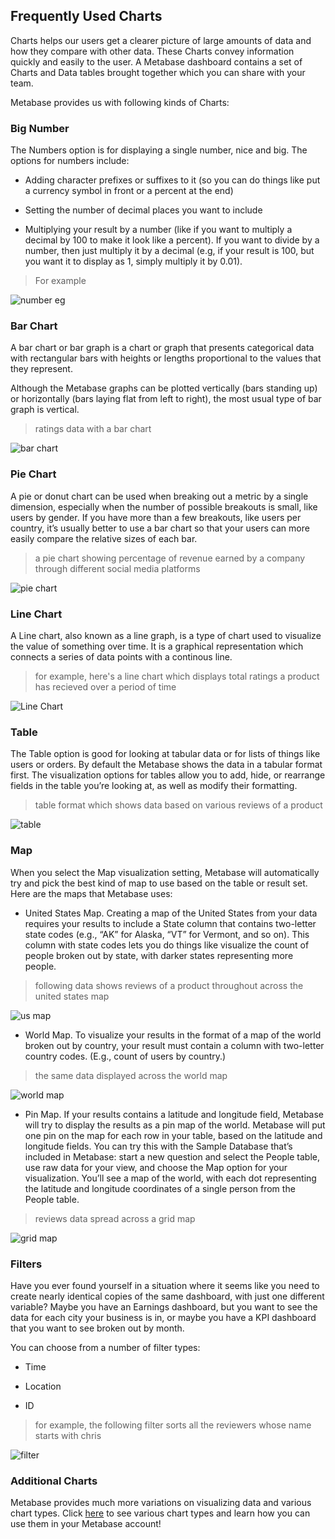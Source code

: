 ## Frequently Used Charts

Charts helps our users get a clearer picture of large amounts of data and how they compare with other data. These Charts convey information quickly and easily to the user. A Metabase dashboard contains a set of Charts and Data tables brought together which you can share with your team.

Metabase provides us with following kinds of Charts:

### Big Number

The Numbers option is for displaying a single number, nice and big. The options for numbers include:

- Adding character prefixes or suffixes to it (so you can do things like put a currency symbol in front or a percent at the end)

- Setting the number of decimal places you want to include

- Multiplying your result by a number (like if you want to multiply a decimal by 100 to make it look like a percent). If you want to divide by a number, then just multiply it by a decimal (e.g, if your result is 100, but you want it to display as 1, simply multiply it by 0.01).

>For example

![number eg](/docs/images/Number.png)

### Bar Chart

A bar chart or bar graph is a chart or graph that presents categorical data with rectangular bars with heights or lengths proportional to the values that they represent.

Although the Metabase graphs can be plotted vertically (bars standing up) or horizontally (bars laying flat from left to right), the most usual type of bar graph is vertical.

>ratings data with a bar chart 

![bar chart](/docs/images/BarChart.png)

### Pie Chart

A pie or donut chart can be used when breaking out a metric by a single dimension, especially when the number of possible breakouts is small, like users by gender. If you have more than a few breakouts, like users per country, it’s usually better to use a bar chart so that your users can more easily compare the relative sizes of each bar.

>a pie chart showing percentage of revenue earned by a company through different social media platforms

![pie chart](/docs/images/PieChart.png)

### Line Chart

A Line chart, also known as a line graph, is a type of chart used to visualize the value of something over time. It is a graphical representation which connects a series of data points with a continous line.

>for example, here's a line chart which displays total ratings a product has recieved over a period of time

![Line Chart](/docs/images/LineChart.png)

### Table

The Table option is good for looking at tabular data or for lists of things like users or orders. By default the Metabase shows the data in a tabular format first. The visualization options for tables allow you to add, hide, or rearrange fields in the table you’re looking at, as well as modify their formatting.

>table format which shows data based on various reviews of a product

![table](/docs/images/Table.png)

### Map

When you select the Map visualization setting, Metabase will automatically try and pick the best kind of map to use based on the table or result set. Here are the maps that Metabase uses:

- United States Map. Creating a map of the United States from your data requires your results to include a State column that contains two-letter state codes (e.g., “AK” for Alaska, “VT” for Vermont, and so on). This column with state codes lets you do things like visualize the count of people broken out by state, with darker states representing more people.

>following data shows reviews of a product throughout across the united states map

![us map](/docs/images/USMap.png)

- World Map. To visualize your results in the format of a map of the world broken out by country, your result must contain a column with two-letter country codes. (E.g., count of users by country.)

>the same data displayed across the world map

![world map](/docs/images/WorldMap.png)

- Pin Map. If your results contains a latitude and longitude field, Metabase will try to display the results as a pin map of the world. Metabase will put one pin on the map for each row in your table, based on the latitude and longitude fields. You can try this with the Sample Database that’s included in Metabase: start a new question and select the People table, use raw data for your view, and choose the Map option for your visualization. You’ll see a map of the world, with each dot representing the latitude and longitude coordinates of a single person from the People table.

>reviews data spread across a grid map

![grid map](/docs/images/GridMap.png)

### Filters

Have you ever found yourself in a situation where it seems like you need to create nearly identical copies of the same dashboard, with just one different variable? Maybe you have an Earnings dashboard, but you want to see the data for each city your business is in, or maybe you have a KPI dashboard that you want to see broken out by month.

You can choose from a number of filter types:

- Time

- Location

- ID

>for example, the following filter sorts all the reviewers whose name starts with chris

![filter](/docs/images/Filter.png)


### Additional Charts

Metabase provides much more variations on visualizing data and various chart types. Click [here](https://www.metabase.com/docs/latest/users-guide/05-visualizing-results.html) to see various chart types and learn how you can use them in your Metabase account!







